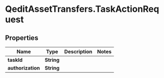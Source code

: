 # QeditAssetTransfers.TaskActionRequest

## Properties
Name | Type | Description | Notes
------------ | ------------- | ------------- | -------------
**taskId** | **String** |  | 
**authorization** | **String** |  | 


